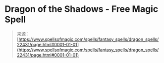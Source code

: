 <!--yml
category: 未分类
date: 2024-06-12 19:06:43
-->

# Dragon of the Shadows - Free Magic Spell

> 来源：[https://www.spellsofmagic.com/spells/fantasy_spells/dragon_spells/22431/page.html#0001-01-01](https://www.spellsofmagic.com/spells/fantasy_spells/dragon_spells/22431/page.html#0001-01-01)